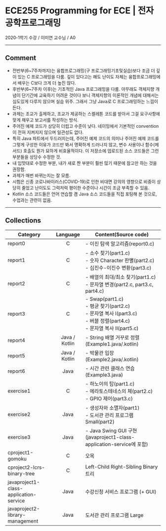# ECE255 Programming for ECE | 전자공학프로그래밍
2020-1학기 수강 / 이미연 교수님 / A0
___
## Comment
* 전반부(6~7주차까지)는 융합프로그래밍(구 프로그래밍기초및실습)보다 조금 더 깊이 있는 C 프로그래밍을 다룸. 깊이 있다고는 해도 난이도 자체는 융합프로그래밍에서 배우는 C보다 크게 더 높진 않다.
* 후반부(6~7주차 이후)는 기초적인 Java 프로그래밍을 다룸. 아무래도 객체지향 개념이 단기간에 교육하기 어려운 것이다 보니 객체지향의 이론적인 개념에 대해서는 심도있게 다루지 않으며 실습 위주. 그래서 그냥 Java로 C 프로그래밍하는 느낌이 든다.
* 과제는 조교가 출제하고, 조교가 제공하는 스켈레톤 코드를 받아서 그걸 요구사항에 맞게 채우고 보고서를 작성하는 방식.
* 주어진 예제 코드가 상당히 더럽고 수준이 낮다. 네이밍에서 기본적인 convention이 전혀 지켜지지 않으며 일관성도 없다.
* 특히 Java 파트에서 두드러지는데, 주어진 예제 코드의 의미나 주어진 예제 코드를 그렇게 구성한 이유가 코드만 봐서 명확하게 드러나지 않고, 변수 사용이나 함수(메서드) 호출도 뭔가 묘하게 비효율적이다. 이 저장소에 업로드된 소스 코드들은 그런 부분들을 상당수 수정한 것.
* 내 입맛대로 수정한 부분, 내가 새로 짠 부분이 훨씬 많기 때문에 참고만 하는 것을 권장함.
* 과제가 매번 바뀌는지는 잘 모름.
* 시험은 신종 코로나바이러스(COVID-19)로 인한 비대면 강의의 영향으로 비중이 상당히 줄었고 난이도도 그럭저럭 평이한 수준이나 시간이 조금 부족할 수 있음.
* Kotlin 소스 코드들은 언어 연습할 겸 Java 소스 코드들을 직접 포팅해 본 것으로, 수업과는 관련이 없음.
___
## Collections
|Category|Language|Content(Source code)|
|-|:-:|-|
|report0|C|- 이진 탐색 알고리즘(report0.c)|
|report1|C|- 소수 찾기(part1.c)<br>- 숫자 Character 판별(part2.c)<br>- 십진수-이진수 변환(part3.c)|
|report2|C|- 배열의 최대/최소 찾기(part1.c)<br>- 문자열 변경(part2.c, part3.c, part4.c)|
|report3|C|- Swap(part1.c)<br>- 평균 찾기(part2.c)<br>- 문자열 복사 I(part3.c)<br> - 버블 정렬(part4.c)<br>- 문자열 복사 II(part5.c)|
|report4|Java / Kotlin|- String 배열 거꾸로 정렬(Example1.java/.kotlin)|
|report5|Java / Kotlin|- 박물관 입장(Example2.java/.kotlin)|
|report6|Java|- 시간 관련 클래스 연습(Example3.java)|
|exercise1|C|- 하노이의 탑(part1.c)<br>- 에라토스테네스의 체(part2.c)<br>- GPIO 제어(part3.c)|
|exercise2|Java|- 생성자와 소멸자(part1)<br>- 도서관 관리 프로그램 Small(part2)|
|exercise3|Java|- Java Swing GUI 구현(javaproject1-class-application-service에 포함)|
|cproject1-gomoku|C|오목|
|cproject2-lcrs-binary-tree|C|Left-Child Right-Sibling Binary 트리|
|javaproject1-class-application-service|Java|수강신청 서비스 프로그램 (+ GUI)|
|javaproject2-library-management|Java|도서관 관리 프로그램 Large|

